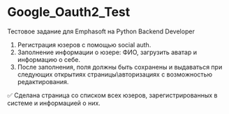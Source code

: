 # Google_Oauth2_Test
Тестовое задание для Emphasoft на Python Backend Developer

1) Регистрация юзеров с помощью social auth.
2) Заполнение информации о юзере: ФИО, загрузить аватар и информацию о себе. 
3) После заполнения, поля должны быть сохранены и выдаваться при следующих открытиях страницы\авторизациях с возможностью редактирования.

:white_check_mark: Сделана страница со списком всех юзеров, зарегистрированных в системе и информацией о них.

